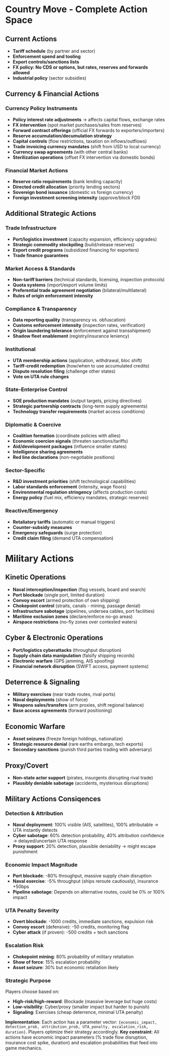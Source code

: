# Country Move - Complete Action Space

## Current Actions
- **Tariff schedule** (by partner and sector)
- **Enforcement spend and tooling**
- **Export controls/sanctions lists**
- **FX policy: No CDS or options, but rates, reserves and forwards allowed**
- **Industrial policy** (sector subsidies)

## Currency & Financial Actions

### Currency Policy Instruments
- **Policy interest rate adjustments** → affects capital flows, exchange rates
- **FX intervention** (spot market purchases/sales from reserves)
- **Forward contract offerings** (official FX forwards to exporters/importers)
- **Reserve accumulation/decumulation strategy**
- **Capital controls** (flow restrictions, taxation on inflows/outflows)
- **Trade invoicing currency mandates** (shift from USD to local currency)
- **Currency swap agreements** (with other central banks)
- **Sterilization operations** (offset FX intervention via domestic bonds)

### Financial Market Actions
- **Reserve ratio requirements** (bank lending capacity)
- **Directed credit allocation** (priority lending sectors)
- **Sovereign bond issuance** (domestic vs foreign currency)
- **Foreign investment screening intensity** (approve/block FDI)

## Additional Strategic Actions

### Trade Infrastructure
- **Port/logistics investment** (capacity expansion, efficiency upgrades)
- **Strategic commodity stockpiling** (build/release reserves)
- **Export credit programs** (subsidized financing for exporters)
- **Trade finance guarantees**

### Market Access & Standards
- **Non-tariff barriers** (technical standards, licensing, inspection protocols)
- **Quota systems** (import/export volume limits)
- **Preferential trade agreement negotiation** (bilateral/multilateral)
- **Rules of origin enforcement intensity**

### Compliance & Transparency
- **Data reporting quality** (transparency vs. obfuscation)
- **Customs enforcement intensity** (inspection rates, verification)
- **Origin laundering tolerance** (enforcement against transshipment)
- **Shadow fleet enablement** (registry/insurance leniency)

### Institutional
- **UTA membership actions** (application, withdrawal, bloc shift)
- **Tariff-credit redemption** (how/when to use accumulated credits)
- **Dispute resolution filing** (challenge other states)
- **Vote on UTA rule changes**

### State-Enterprise Control
- **SOE production mandates** (output targets, pricing directives)
- **Strategic partnership contracts** (long-term supply agreements)
- **Technology transfer requirements** (market access conditions)

### Diplomatic & Coercive
- **Coalition formation** (coordinate policies with allies)
- **Economic coercion signals** (threaten sanctions/tariffs)
- **Aid/development packages** (influence smaller states)
- **Intelligence sharing agreements**
- **Red line declarations** (non-negotiable positions)

### Sector-Specific
- **R&D investment priorities** (shift technological capabilities)
- **Labor standards enforcement** (intensity, wage floors)
- **Environmental regulation stringency** (affects production costs)
- **Energy policy** (fuel mix, efficiency mandates, strategic reserves)

### Reactive/Emergency
- **Retaliatory tariffs** (automatic or manual triggers)
- **Counter-subsidy measures**
- **Emergency safeguards** (surge protection)
- **Credit claim filing** (demand UTA compensation)


# Military Actions 

## Kinetic Operations
- **Naval interception/inspection** (flag vessels, board and search)
- **Port blockade** (single port, limited duration)
- **Convoy escort** (armed protection of own shipping)
- **Chokepoint control** (straits, canals - mining, passage denial)
- **Infrastructure sabotage** (pipelines, undersea cables, port facilities)
- **Maritime exclusion zones** (declare/enforce no-go areas)
- **Airspace restrictions** (no-fly zones over contested waters)

## Cyber & Electronic Operations
- **Port/logistics cyberattacks** (throughput disruption)
- **Supply chain data manipulation** (falsify shipping records)
- **Electronic warfare** (GPS jamming, AIS spoofing)
- **Financial network disruption** (SWIFT access, payment systems)

## Deterrence & Signaling
- **Military exercises** (near trade routes, rival ports)
- **Naval deployments** (show of force)
- **Weapons sales/transfers** (arm proxies, shift regional balance)
- **Base access agreements** (forward positioning)

## Economic Warfare
- **Asset seizures** (freeze foreign holdings, nationalize)
- **Strategic resource denial** (rare earths embargo, tech exports)
- **Secondary sanctions** (punish third parties trading with adversary)

## Proxy/Covert
- **Non-state actor support** (pirates, insurgents disrupting rival trade)
- **Plausibly deniable sabotage** (accidents, mysterious disruptions)


## Military Actions Consiqences

### Detection & Attribution
- **Naval deployment**: 100% visible (AIS, satellites), 100% attributable → UTA instantly detects
- **Cyber sabotage**: 60% detection probability, 40% attribution confidence → delayed/uncertain UTA response
- **Proxy support**: 20% detection, plausible deniability → might escape punishment

### Economic Impact Magnitude
- **Port blockade**: -80% throughput, massive supply chain disruption
- **Naval exercise**: -5% throughput (ships reroute cautiously), insurance +50bps
- **Pipeline sabotage**: Depends on alternative routes, could be 0% or 100% impact

###  UTA Penalty Severity
- **Overt blockade**: -1000 credits, immediate sanctions, expulsion risk
- **Convoy escort** (defensive): -50 credits, monitoring flag
- **Cyber attack** (if proven): -500 credits + tech sanctions

### Escalation Risk
- **Chokepoint mining**: 80% probability of military retaliation
- **Show of force**: 15% escalation probability
- **Asset seizure**: 30% but economic retaliation likely

### Strategic Purpose
Players choose based on:
- **High-risk/high-reward**: Blockade (massive leverage but huge costs)
- **Low-visibility**: Cyber/proxy (smaller impact but harder to punish)
- **Signaling**: Exercises (cheap deterrence, minimal UTA penalty)

**Implementation**: Each action has a parameter vector: `{economic_impact, detection_prob, attribution_prob, UTA_penalty, escalation_risk, duration}`. Players optimize their strategy accordingly.
**Key constraint**: All actions have economic impact parameters (% trade flow disruption, insurance cost spike, duration) and escalation probabilities that feed into game mechanics.